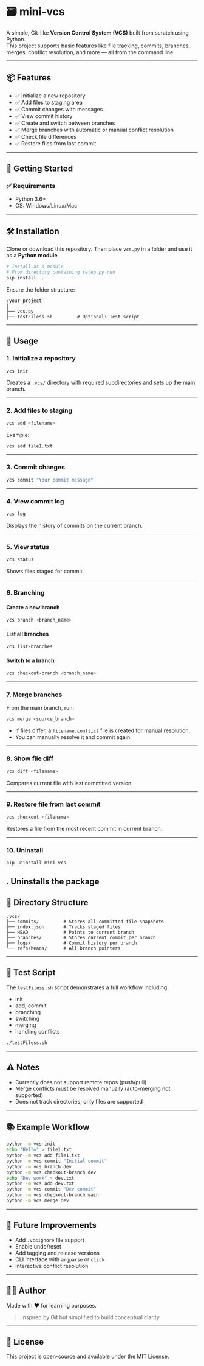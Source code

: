 # 🗃️ mini-vcs

A simple, Git-like **Version Control System (VCS)** built from scratch using Python.  
This project supports basic features like file tracking, commits, branches, merges, conflict resolution, and more — all from the command line.

---

## 📦 Features

- ✅ Initialize a new repository
- ✅ Add files to staging area
- ✅ Commit changes with messages
- ✅ View commit history
- ✅ Create and switch between branches
- ✅ Merge branches with automatic or manual conflict resolution
- ✅ Check file differences
- ✅ Restore files from last commit

---

## 🚀 Getting Started

### ✅ Requirements
- Python 3.6+
- OS: Windows/Linux/Mac

---

## 🛠 Installation

Clone or download this repository. Then place `vcs.py` in a folder and use it as a **Python module**.

```bash
# Install as a module
# From directory containing setup.py run
pip install  .
```

Ensure the folder structure:
```
/your-project
│
├── vcs.py
├── testFiless.sh         # Optional: Test script
```

---

## 🧪 Usage

### 1. Initialize a repository
```bash
vcs init
```

Creates a `.vcs/` directory with required subdirectories and sets up the main branch.

---

### 2. Add files to staging
```bash
vcs add <filename>
```

Example:
```bash
vcs add file1.txt
```

---

### 3. Commit changes
```bash
vcs commit "Your commit message"
```

---

### 4. View commit log
```bash
vcs log
```

Displays the history of commits on the current branch.

---

### 5. View status
```bash
vcs status
```

Shows files staged for commit.

---

### 6. Branching

#### Create a new branch
```bash
vcs branch <branch_name>
```

#### List all branches
```bash
vcs list-branches
```

#### Switch to a branch
```bash
vcs checkout-branch <branch_name>
```

---

### 7. Merge branches

From the main branch, run:
```bash
vcs merge <source_branch>
```

- If files differ, a `filename.conflict` file is created for manual resolution.
- You can manually resolve it and commit again.

---

### 8. Show file diff
```bash
vcs diff <filename>
```

Compares current file with last committed version.

---

### 9. Restore file from last commit
```bash
vcs checkout <filename>
```

Restores a file from the most recent commit in current branch.

---

### 10. Uninstall
```bash
pip uninstall mini-vcs
```

.
Uninstalls the package
---

## 🧩 Directory Structure

```
.vcs/
├── commits/         # Stores all committed file snapshots
├── index.json       # Tracks staged files
├── HEAD             # Points to current branch
├── branches/        # Stores current commit per branch
├── logs/            # Commit history per branch
└── refs/heads/      # All branch pointers
```

---

## 🧪 Test Script

The `testFiless.sh` script demonstrates a full workflow including:

- init
- add, commit
- branching
- switching
- merging
- handling conflicts

```bash
./testFiless.sh
```

---

## ⚠️ Notes

- Currently does not support remote repos (push/pull)
- Merge conflicts must be resolved manually (auto-merging not supported)
- Does not track directories; only files are supported

---

## 📚 Example Workflow

```bash
python -m vcs init
echo "Hello" > file1.txt
python -m vcs add file1.txt
python -m vcs commit "Initial commit"
python -m vcs branch dev
python -m vcs checkout-branch dev
echo "Dev work" > dev.txt
python -m vcs add dev.txt
python -m vcs commit "Dev commit"
python -m vcs checkout-branch main
python -m vcs merge dev
```

---

## 📌 Future Improvements

- Add `.vcsignore` file support
- Enable undo/reset
- Add tagging and release versions
- CLI interface with `argparse` or `click`
- Interactive conflict resolution

---

## 👨‍💻 Author

Made with ❤️ for learning purposes.

> Inspired by Git but simplified to build conceptual clarity.

---

## 📝 License

This project is open-source and available under the MIT License.